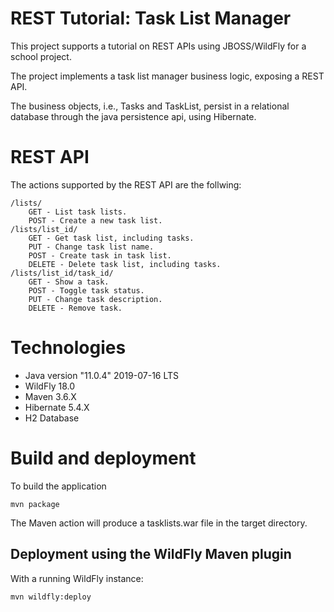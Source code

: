 # REST Tutorial: Task List Manager
This project supports a tutorial on REST APIs using JBOSS/WildFly for a school project.

The project implements a task list manager business logic, exposing a REST API.

The business objects, i.e., Tasks and TaskList, persist in a relational database through the java persistence api, using Hibernate.

# REST API
The actions supported by the REST API are the follwing:
```
/lists/
    GET - List task lists.
    POST - Create a new task list.
/lists/list_id/
    GET - Get task list, including tasks.
    PUT - Change task list name.
    POST - Create task in task list.
    DELETE - Delete task list, including tasks.
/lists/list_id/task_id/
    GET - Show a task.
    POST - Toggle task status.
    PUT - Change task description.
    DELETE - Remove task.
```
# Technologies
- Java version "11.0.4" 2019-07-16 LTS
- WildFly 18.0
- Maven 3.6.X
- Hibernate 5.4.X
- H2 Database

# Build and deployment
To build the application
```
mvn package
```
The Maven action will produce a tasklists.war file in the target directory.

## Deployment using the WildFly Maven plugin
With a running WildFly instance:
```
mvn wildfly:deploy
```
